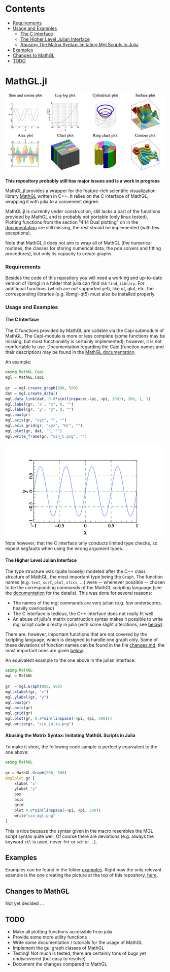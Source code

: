 <!--- This file is autogenerated to contain a toc -->

# Contents

- [Requirements ](#requirements)
- [Usage and Examples ](#usage-and-examples)
    - [The C Interface ](#the-c-interface)
    - [The Higher Level Julian Interface ](#the-higher-level-julian-interface)
    - [Abusing The Matrix Syntax: Imitating Mgl Scripts in Julia ](#abusing-the-matrix-syntax-imitating-mgl-scripts-in-julia)
- [Examples](#examples)
- [Changes to MathGL](#changes-to-mathgl)
- [TODO](#todo)

<!-- end toc -->

# MathGL.jl

![main example](/graphs/main_example.png?raw=true)

**This repository probably still has major issues and is a work in
progress**

MathGL.jl provides a wrapper for the feature-rich scientific visualization
library [MathGL](http://mathgl.sourceforge.net) written in C++. It relies
on the C interface of MathGL, wrapping it with julia to a convenient
degree.

MathGL.jl is currently under construction, still lacks a part of the
functions provided by MathGL and is probably not portable (only linux
tested). Plotting functions from the section "4.14 Dual plotting" on in
the [documentation](http://mathgl.sourceforge.net/doc_en/Main.html)
are still missing, the rest should be implemented (with few exceptions).

Note that MathGL.jl does not aim to wrap all of MathGL (the numerical
routines, the classes for storing numerical data, the pde solvers and
fitting procedures), but only its capacity to create graphs.

### Requirements 
Besides the code of this repository you will need a working and up-to-date
version of libmgl in a folder that julia can find via `find_library`. For
additional functions (which are *not* supported yet), like qt, glut, etc.
the corresponding libraries (e.g. libmgl-qt5) must also be installed
properly.


### Usage and Examples 
#### The C Interface 
The C functions provided by MathGL are callable via the Capi submodule of
MathGL. The Capi-module is more or less complete (some functions may be
missing, but most functionality is certainly implemented); however,
it is not comfortable to use. Documentation regarding the Capi (function
names and their description) may be found in the 
[MathGL documentation](http://mathgl.sourceforge.net/doc_en/Main.html).

An example: 
```julia
using MathGL.Capi
mgl = MathGL.Capi

gr  = mgl.create_graph(800, 500)
dat = mgl.create_data()
mgl.data_link(dat, 0.8*sin(linspace(-4pi, 4pi, 200)), 200, 1, 1)
mgl.label(gr, 'x', "x", 0, "")
mgl.label(gr, 'y', "y", 0, "")
mgl.box(gr)
mgl.axis(gr, "xyz", "", "")
mgl.axis_grid(gr, "xyz", "H|", "")
mgl.plot(gr, dat, "", "")
mgl.write_frame(gr, "sin_C.png", "")
```
![sin_C example](/graphs/sin_C.png?raw=true)
Note however, that the C interface only conducts limited type checks, so
expect segfaults when using the wrong argument types.

#### The Higher Level Julian Interface 
The type structure was (quite loosely) modeled after the C++ class
structure of MathGL, the most important type being the `Graph`. The
function names (e.g. `text`, `surf`, `plot`, `xtics`, ...) were -- whenever
possible -- chosen to be the corresponding commands of the MathGL scripting
language (see the [documentation](http://mathgl.sourceforge.net/doc_en/Main.html) for
the details). This was done for several reasons:
    
* The names of the mgl commands are very julian (e.g. few underscores,
  heavily overloaded)
* The C interface is tedious, the C++ interface does not really
  fit well
* An abuse of julia's matrix construction syntax makes it possible to
  write mgl script code directly in julia (with some slight
  alterations, see [below](#abusing-the-matrix-syntax-imitating-mgl-scripts-in-julia)).

There are, however, important functions that are not covered by the
scripting language, which is designed to handle one graph only.
Some of these deviations of function names can be found in the file
[changes.md](/changes.md), the most important ones are given
[below](#changes-to-mathgl).

An equivalent example to the one above in the julian interface:
```julia
using MathGL
mgl = MathGL

gr  = mgl.Graph(800, 500)
mgl.xlabel(gr, "x")
mgl.ylabel(gr, "y")
mgl.box(gr)
mgl.axis(gr)
mgl.grid(gr)
mgl.plot(gr, 0.8*sin(linspace(-4pi, 4pi, 200)))
mgl.write(gr, "sin_julia.png")
```

#### Abusing the Matrix Syntax: Imitating MathGL Scripts in Julia 
To make it short, the following code sample is perfectly equivalent to the
one above:
```julia
using MathGL

gr = MathGL.Graph(800, 500)
@mglplot gr [
    xlabel "x"
    ylabel "y"
    box
    axis
    grid
    plot 0.8*sin(linspace(-4pi, 4pi, 200))
    write"sin_mgl.png"
]
```
This is nice because the syntax given in the macro resembles the
MGL script syntax quite well. Of course there are deviations (e.g. always
the keyword `stl` is used, never `fnt` or `sch` or ...).

## Examples
Examples can be found in the folder [examples](/examples). Right now the only relevant
example is the one creating the picture at the top of this repository,
[here](/examples/main_example.jl).

## Changes to MathGL
Not yet decided ... 

## TODO
* Make all plotting functions accessible from julia
* Provide some more utility functions
* Write some documentation / tutorials for the usage of MathGL
* Implement the gui graph classes of MathGL
* Testing! Not much is tested, there are certainly tons of bugs yet
undiscovered (but easy to resolve)
* Document the changes compared to MathGL

